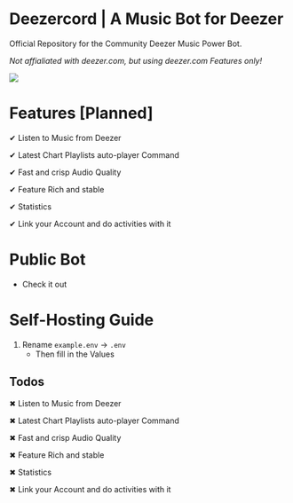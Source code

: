 # Deezercord | A Music Bot for Deezer

Official Repository for the Community Deezer Music Power Bot. 

*Not affialiated with deezer.com, but using deezer.com Features only!*

<a href="https://deezer.com" target="_blank"><img src="https://user-images.githubusercontent.com/68145571/197169083-60567cc3-245b-4a76-88d4-b2df1df9ddb8.jpeg"></a>

# Features [Planned]

✔ Listen to Music from Deezer

✔ Latest Chart Playlists auto-player Command

✔ Fast and crisp Audio Quality

✔ Feature Rich and stable

✔ Statistics

✔ Link your Account and do activities with it


# Public Bot

- Check it out



# Self-Hosting Guide

1. Rename `example.env` -> `.env`
    - Then fill in the Values
    
    
 
 
    
## Todos

✖ Listen to Music from Deezer

✖ Latest Chart Playlists auto-player Command

✖ Fast and crisp Audio Quality

✖ Feature Rich and stable

✖ Statistics

✖ Link your Account and do activities with it
